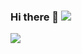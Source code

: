 ### Hi there 👋 ![](https://komarev.com/ghpvc/?username=lukalom)
<a href=""> <img align="center" src="https://github-readme-stats.vercel.app/api/top-langs/?username=lukalom&theme=react&line_height=40&hide=css"/> </a>
